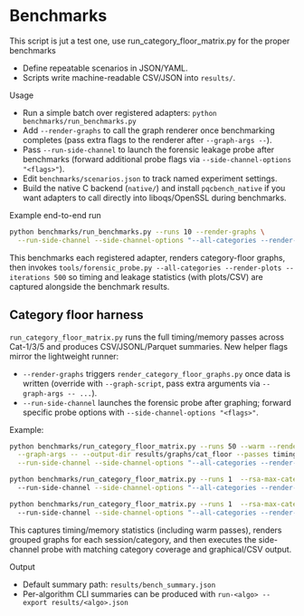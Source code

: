 
# Benchmarks

This script is jut a test one, use run_category_floor_matrix.py for the proper benchmarks

- Define repeatable scenarios in JSON/YAML.
- Scripts write machine-readable CSV/JSON into `results/`.

Usage
- Run a simple batch over registered adapters: `python benchmarks/run_benchmarks.py`
- Add `--render-graphs` to call the graph renderer once benchmarking completes (pass extra flags to the renderer after `--graph-args --`).
- Pass `--run-side-channel` to launch the forensic leakage probe after benchmarks (forward additional probe flags via `--side-channel-options "<flags>"`).
- Edit `benchmarks/scenarios.json` to track named experiment settings.
- Build the native C backend (`native/`) and install `pqcbench_native` if you
  want adapters to call directly into liboqs/OpenSSL during benchmarks.

Example end-to-end run

```bash
python benchmarks/run_benchmarks.py --runs 10 --render-graphs \
  --run-side-channel --side-channel-options "--all-categories --render-plots --iterations 500"
```

This benchmarks each registered adapter, renders category-floor graphs, then invokes
`tools/forensic_probe.py --all-categories --render-plots --iterations 500` so timing
and leakage statistics (with plots/CSV) are captured alongside the benchmark results.

## Category floor harness

`run_category_floor_matrix.py` runs the full timing/memory passes across Cat-1/3/5 and
produces CSV/JSONL/Parquet summaries. New helper flags mirror the lightweight runner:

- `--render-graphs` triggers `render_category_floor_graphs.py` once data is written
  (override with `--graph-script`, pass extra arguments via `--graph-args -- ...`).
- `--run-side-channel` launches the forensic probe after graphing; forward specific
  probe options with `--side-channel-options "<flags>"`.

Example:

```bash
python benchmarks/run_category_floor_matrix.py --runs 50 --warm --render-graphs \
  --graph-args -- --output-dir results/graphs/cat_floor --passes timing timing-warm \
  --run-side-channel --side-channel-options "--all-categories --render-plots --iterations 600"

python benchmarks/run_category_floor_matrix.py --runs 1  --rsa-max-category 3 --render-graphs \ 
  --run-side-channel --side-channel-options "--all-categories --render-plots --iterations 10 --alg kyber"

python benchmarks/run_category_floor_matrix.py --runs 1  --rsa-max-category 3 --render-graphs \ 
  --run-side-channel --side-channel-options "--all-categories --render-plots --iterations 10 --alg kyber --render-report --report-format markdown --report-output results/forensic_latest_report/summary.md"
```  

This captures timing/memory statistics (including warm passes), renders grouped graphs
for each session/category, and then executes the side-channel probe with matching
category coverage and graphical/CSV output.

Output
- Default summary path: `results/bench_summary.json`
- Per-algorithm CLI summaries can be produced with `run-<algo> --export results/<algo>.json`
